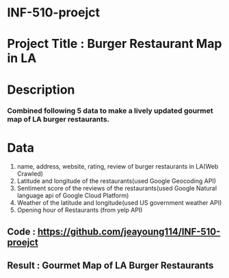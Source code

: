 # INF-510-proejct

# Project Title : Burger Restaurant Map in LA

# Description

### Combined following 5 data to make a lively updated gourmet map of LA burger restaurants.

# Data
  1. name, address, website, rating, review of burger restaurants in LA(Web Crawled)
  2. Latitude and longitude of the restaurants(used Google Geocoding API)
  3. Sentiment score of the reviews of the restaurants(used Google Natural language api of Google Cloud Platform)
  4. Weather of the latitude and longitude(used US government weather API)
  5. Opening hour of Restaurants (from yelp API)
  
  
## Code :  https://github.com/jeayoung114/INF-510-proejct
## Result : Gourmet Map of LA Burger Restaurants


